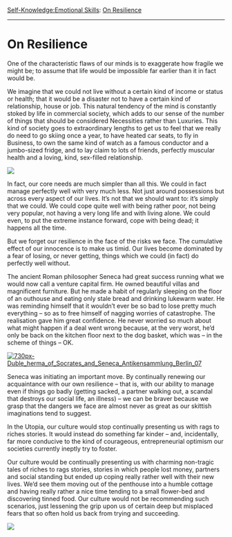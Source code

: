 [Self-Knowledge:](https://www.theschooloflife.com/thebookoflife/category/self-knowledge/)[Emotional Skills](https://www.theschooloflife.com/thebookoflife/category/self-knowledge/emotional-skills/): [On Resilience](https://www.theschooloflife.com/thebookoflife/on-resilience/)

* * *

# On Resilience

One of the characteristic flaws of our minds is to exaggerate how fragile we might be; to assume that life would be impossible far earlier than it in fact would be.

We imagine that we could not live without a certain kind of income or status or health; that it would be a disaster not to have a certain kind of relationship, house or job. This natural tendency of the mind is constantly stoked by life in commercial society, which adds to our sense of the number of things that should be considered Necessities rather than Luxuries. This kind of society goes to extraordinary lengths to get us to feel that we really do need to go skiing once a year, to have heated car seats, to fly in Business, to own the same kind of watch as a famous conductor and a jumbo-sized fridge, and to lay claim to lots of friends, perfectly muscular health and a loving, kind, sex-filled relationship.

![](https://www.theschooloflife.com/thebookoflife/wp-content/uploads/2017/04/Gustav_Klimt_061-806x1024.jpg)

In fact, our core needs are much simpler than all this. We could in fact manage perfectly well with very much less. Not just around possessions but across every aspect of our lives. It’s not that we should want to: it’s simply that we could. We could cope quite well with being rather poor, not being very popular, not having a very long life and with living alone. We could even, to put the extreme instance forward, cope with being dead; it happens all the time.

But we forget our resilience in the face of the risks we face. The cumulative effect of our innocence is to make us timid. Our lives become dominated by a fear of losing, or never getting, things which we could (in fact) do perfectly well without.

The ancient Roman philosopher Seneca had great success running what we would now call a venture capital firm. He owned beautiful villas and magnificent furniture. But he made a habit of regularly sleeping on the floor of an outhouse and eating only stale bread and drinking lukewarm water. He was reminding himself that it wouldn’t ever be so bad to lose pretty much everything – so as to free himself of nagging worries of catastrophe. The realisation gave him great confidence. He never worried so much about what might happen if a deal went wrong because, at the very worst, he’d only be back on the kitchen floor next to the dog basket, which was – in the scheme of things – OK.

[![730px-Duble_herma_of_Socrates_and_Seneca_Antikensammlung_Berlin_07](https://www.theschooloflife.com/thebookoflife/wp-content/uploads/2017/04/730px-Duble_herma_of_Socrates_and_Seneca_Antikensammlung_Berlin_07.jpg)](http://www.thebookoflife.org/wp-content/uploads/2017/04/730px-Duble_herma_of_Socrates_and_Seneca_Antikensammlung_Berlin_07.jpg)

Seneca was initiating an important move. By continually renewing our acquaintance with our own resilience – that is, with our ability to manage even if things go badly (getting sacked, a partner walking out, a scandal that destroys our social life, an illness) – we can be braver because we grasp that the dangers we face are almost never as great as our skittish imaginations tend to suggest.

In the Utopia, our culture would stop continually presenting us with rags to riches stories. It would instead do something far kinder – and, incidentally, far more conducive to the kind of courageous, entrepreneurial optimism our societies currently ineptly try to foster.

Our culture would be continually presenting us with charming non-tragic tales of riches to rags stories, stories in which people lost money, partners and social standing but ended up coping really rather well with their new lives. We’d see them moving out of the penthouse into a humble cottage and having really rather a nice time tending to a small flower-bed and discovering tinned food. Our culture would not be recommending such scenarios, just lessening the grip upon us of certain deep but misplaced fears that so often hold us back from trying and succeeding.

[![](https://img.youtube.com/vi/xw2OEKAHIhM/0.jpg)](https://www.youtube.com/embed/xw2OEKAHIhM?ecver=2 '')

